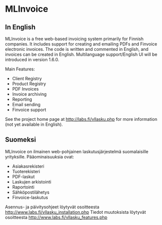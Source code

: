 MLInvoice
=========

In English
----------

MLInvoice is a free web-based invoicing system primarily for Finnish companies. It includes support for creating and emailing PDFs and Finvoice electronic invoices. The code is written and commented in English, and invoices can be created in English. Multilanguage support/English UI will be introduced in version 1.6.0.

Main Features:

- Client Registry
- Product Registry
- PDF Invoices
- Invoice archiving
- Reporting
- Email sending
- Finvoice support

See the project home page at http://labs.fi/vllasku.php for more information (not yet available in English).

Suomeksi
--------

MLInvoice on ilmainen web-pohjainen laskutusjärjestelmä suomalaisille yrityksille. Pääominaisuuksia ovat:

- Asiakasrekisteri
- Tuoterekisteri
- PDF-laskut
- Laskujen arkistointi
- Raportointi
- Sähköpostilähetys
- Finvoice-laskutus

Asennus- ja päivitysohjeet löytyvät osoitteesta http://www.labs.fi/vllasku_installation.php
Tiedot muutoksista löytyvät osoitteesta http://www.labs.fi/vllasku_features.php